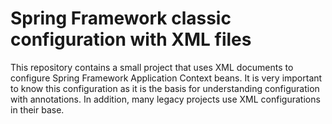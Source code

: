 # Spring Framework classic configuration with XML files
This repository contains a small project that uses XML documents to configure Spring Framework Application Context beans. It is very important to know this configuration as it is the basis for understanding configuration with annotations. In addition, many legacy projects use XML configurations in their base.
